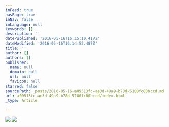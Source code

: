 ```yaml
---
inFeed: true
hasPage: true
inNav: false
inLanguage: null
keywords: []
description: ''
datePublished: '2016-05-16T16:15:10.417Z'
dateModified: '2016-05-16T16:14:53.487Z'
title: ''
author: []
authors: []
publisher:
  name: null
  domain: null
  url: null
  favicon: null
starred: false
sourcePath: _posts/2016-05-16-a09513fc-ae3d-49a9-b78d-5100fc80bccd.md
url: a09513fc-ae3d-49a9-b78d-5100fc80bccd/index.html
_type: Article

---
```

![](https://the-grid-user-content.s3-us-west-2.amazonaws.com/0fec771f-272e-48e9-a551-8d654f159eca.jpg)
![](https://the-grid-user-content.s3-us-west-2.amazonaws.com/ddcb7797-f772-4ef4-b011-85d6be2ef4a3.jpg)